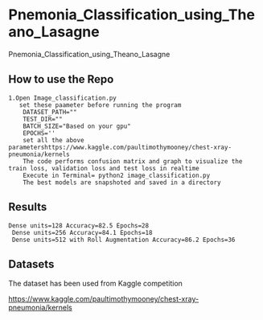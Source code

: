 # Pnemonia_Classification_using_Theano_Lasagne
Pnemonia_Classification_using_Theano_Lasagne

## How to use the Repo
    1.Open Image_classification.py
       set these paameter before running the program
        DATASET_PATH=""
        TEST_DIR=""
        BATCH_SIZE="Based on your gpu"
        EPOCHS=''
        set all the above parametershttps://www.kaggle.com/paultimothymooney/chest-xray-pneumonia/kernels
        The code performs confusion matrix and graph to visualize the train loss, validation loss and test loss in realtime
        Execute in Terminal= python2 image_classification.py
        The best models are snapshoted and saved in a directory  
## Results
    Dense units=128 Accuracy=82.5 Epochs=28
     Dense units=256 Accuracy=84.1 Epochs=18
     Dense units=512 with Roll Augmentation Accuracy=86.2 Epochs=36

## Datasets
   The dataset has been used from Kaggle competition
  
   https://www.kaggle.com/paultimothymooney/chest-xray-pneumonia/kernels




   
    
